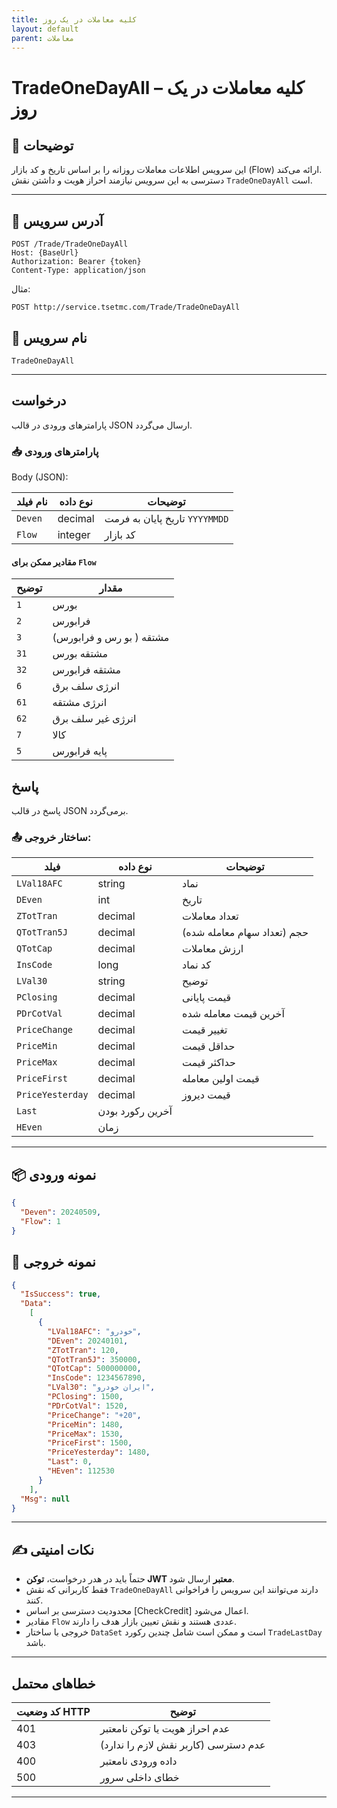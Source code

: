 ```yaml
---
title: کلیه معاملات در یک روز
layout: default
parent: معاملات
---
```


# TradeOneDayAll – کلیه معاملات در یک روز


## 🎯 توضیحات
این سرویس اطلاعات معاملات روزانه را بر اساس تاریخ و کد بازار (Flow) ارائه می‌کند.  
دسترسی به این سرویس نیازمند احراز هویت و داشتن نقش `TradeOneDayAll` است.

---

## 📌 آدرس سرویس

```
POST /Trade/TradeOneDayAll
Host: {BaseUrl}
Authorization: Bearer {token}
Content-Type: application/json
```

مثال:
```
POST http://service.tsetmc.com/Trade/TradeOneDayAll
```


## 🧾 نام سرویس

`TradeOneDayAll`

---

## درخواست

پارامترهای ورودی در قالب JSON ارسال می‌گردد.

### 📥 پارامترهای ورودی

Body (JSON):

| نام فیلد  | نوع داده  | توضیحات |
|-----------|-----------|---------|
| `Deven`   | decimal   | تاریخ پایان به فرمت `YYYYMMDD`|
| `Flow`    | integer   | کد بازار |

#### مقادیر ممکن برای `Flow`

| توضیح | مقدار |
|-------|-------|
| `1`  | بورس |
| `2`  | فرابورس |
| `3` |  مشتقه ( بو رس و فرابورس) |
| `31` |  مشتقه بورس |
| `32` |  مشتقه فرابورس |
| `6` |  انرژی سلف برق |
| `61` |  انرژی مشتقه |
| `62` |  انرژی غیر سلف برق |
| `7` | کالا |
| `5` | پایه فرابورس |

## پاسخ

پاسخ در قالب JSON برمی‌گردد.

### 📤 ساختار خروجی:

| فیلد | نوع داده | توضیحات |
|------|----------|---------|
| `LVal18AFC` | string  | نماد |
| `DEven` | int | تاریخ |
| `ZTotTran` | decimal | تعداد معاملات |
| `QTotTran5J` | decimal | حجم (تعداد سهام معامله شده) |
| `QTotCap` | decimal | ارزش معاملات |
| `InsCode` | long | کد نماد |
| `LVal30` | string | توضیح |
| `PClosing` | decimal | قیمت پایانی |
| `PDrCotVal` | decimal | آخرین قیمت معامله شده |
| `PriceChange` | decimal | تغییر قیمت |
| `PriceMin` | decimal | حداقل قیمت |
| `PriceMax` | decimal | حداکثر قیمت |
| `PriceFirst` | decimal | قیمت اولین معامله |
| `PriceYesterday` | decimal | قیمت دیروز |
| `Last` | آخرین رکورد بودن |
| `HEven` | زمان |
---

## 📦 نمونه ورودی 

```json
{
  "Deven": 20240509,
  "Flow": 1
}
```

## 📄 نمونه خروجی

```json
{
  "IsSuccess": true,
  "Data":
    [
      {
        "LVal18AFC": "خودرو",
        "DEven": 20240101,
        "ZTotTran": 120,
        "QTotTran5J": 350000,
        "QTotCap": 500000000,
        "InsCode": 1234567890,
        "LVal30": "ایران خودرو",
        "PClosing": 1500,
        "PDrCotVal": 1520,
        "PriceChange": "+20",
        "PriceMin": 1480,
        "PriceMax": 1530,
        "PriceFirst": 1500,
        "PriceYesterday": 1480,
        "Last": 0,
        "HEven": 112530
      }
    ],
  "Msg": null
}
```

---

## ✍️ نکات امنیتی
- حتماً باید در هدر درخواست، **توکن JWT معتبر** ارسال شود.
- فقط کاربرانی که نقش `TradeOneDayAll` دارند می‌توانند این سرویس را فراخوانی کنند.
- محدودیت دسترسی بر اساس [CheckCredit] اعمال می‌شود.
- مقادیر `Flow` عددی هستند و نقش تعیین بازار هدف را دارند.
- خروجی با ساختار `DataSet` است و ممکن است شامل چندین رکورد `TradeLastDay` باشد.
  
---

## خطاهای محتمل

| کد وضعیت HTTP | توضیح |
|---------------|-------|
| 401 | عدم احراز هویت یا توکن نامعتبر |
| 403 | عدم دسترسی (کاربر نقش لازم را ندارد) |
| 400 | داده ورودی نامعتبر |
| 500 | خطای داخلی سرور |

---

